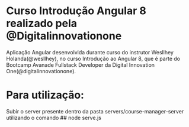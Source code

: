 # Curso Introdução Angular 8 realizado pela @Digitalinnovationone
Aplicação Angular desenvolvida durante curso do instrutor Wesllhey Holanda(@wesllhey), no curso Introdução ao Angular 8, que é parte do Bootcamp Avanade Fullstack Developer da Digital Innovation One(@digitalinnovationone).

# Para utilização: 
Subir o server presente dentro da pasta servers/course-manager-server utilizando o comando ## node serve.js

